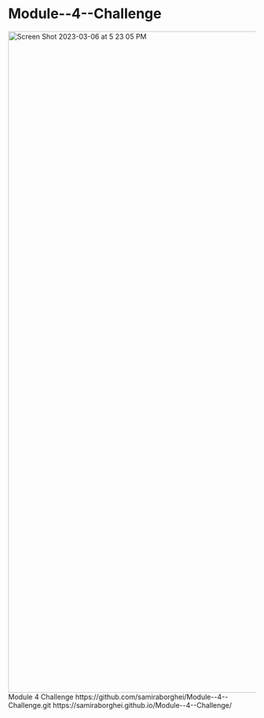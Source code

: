 # Module--4--Challenge
<img width="1344" alt="Screen Shot 2023-03-06 at 5 23 05 PM" src="https://user-images.githubusercontent.com/124013032/223300551-0641ff5b-934a-4c22-af6c-796950f4d480.png">
Module 4 Challenge
https://github.com/samiraborghei/Module--4--Challenge.git
 https://samiraborghei.github.io/Module--4--Challenge/
